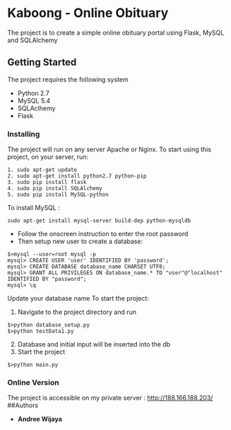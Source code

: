 # Kaboong - Online Obituary
The project is to create a simple online obituary portal using Flask, MySQL and SQLAlchemy

## Getting Started
The project requires the following system
- Python 2.7
- MySQL 5.4
- SQLAclhemy
- Flask

### Installing
The project will run on any server Apache or Nginx.
To start using this project, on your server, run:
```
1. sudo apt-get update
2. sudo apt-get install python2.7 python-pip
3. sudo pip install flask
4. sudo pip install SQLAlchemy
5. sudo pip install MySQL-python
```

To install MySQL :
```
sudo apt-get install mysql-server build-dep python-mysqldb
```
- Follow the onscreen instruction to enter the root password
- Then setup new user to create a database:
```
$>mysql --user=root mysql -p
mysql> CREATE USER 'user' IDENTIFIED BY 'password';
mysql> CREATE DATABASE database_name CHARSET UTF8;
mysql> GRANT ALL PRIVILEGES ON database_name.* TO "user"@"localhost" IDENTIFIED BY "password";
mysql> \q
```
Update your database name 
To start the project:
1. Navigate to the project directory and run
```
$>python database_setup.py
$>python testData1.py
```
2. Database and initial input will be inserted into the db
3. Start the project 
```
$>python main.py
```


### Online Version
The project is accessible on my private server : http://188.166.188.203/
##Authors
* **Andree Wijaya**
